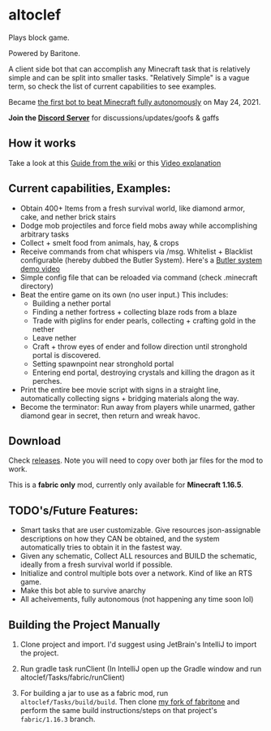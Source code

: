 # altoclef
Plays block game.

Powered by Baritone.

A client side bot that can accomplish any Minecraft task that is relatively simple and can be split into smaller tasks. "Relatively Simple" is a vague term, so check the list of current capabilities to see examples.

Became [the first bot to beat Minecraft fully autonomously](https://youtu.be/baAa6s8tahA) on May 24, 2021.

**Join the [Discord Server](https://discord.gg/fUUEHeNmXb)** for discussions/updates/goofs & gaffs

## How it works

Take a look at this [Guide from the wiki](https://github.com/toccatina/altoclef/wiki/1:-Documentation:-Big-Picture) or this [Video explanation](https://youtu.be/q5OmcinQ2ck?t=387)


## Current capabilities, Examples:
- Obtain 400+ Items from a fresh survival world, like diamond armor, cake, and nether brick stairs
- Dodge mob projectiles and force field mobs away while accomplishing arbitrary tasks
- Collect + smelt food from animals, hay, & crops
- Receive commands from chat whispers via /msg. Whitelist + Blacklist configurable (hereby dubbed the Butler System). Here's a [Butler system demo video](https://drive.google.com/file/d/1axVYYMJ5VjmVHaWlCifFHTwiXlFssOUc/view?usp=sharing)
- Simple config file that can be reloaded via command (check .minecraft directory)
- Beat the entire game on its own (no user input.) This includes:
    - Building a nether portal
    - Finding a nether fortress + collecting blaze rods from a blaze
    - Trade with piglins for ender pearls, collecting + crafting gold in the nether
    - Leave nether
    - Craft + throw eyes of ender and follow direction until stronghold portal is discovered.
    - Setting spawnpoint near stronghold portal
    - Entering end portal, destroying crystals and killing the dragon as it perches.
- Print the entire bee movie script with signs in a straight line, automatically collecting signs + bridging materials along the way.
- Become the terminator: Run away from players while unarmed, gather diamond gear in secret, then return and wreak havoc.


## Download

Check [releases](https://github.com/toccatina/altoclef/releases). Note you will need to copy over both jar files for the mod to work.

This is a **fabric only** mod, currently only available for **Minecraft 1.16.5**.



## TODO's/Future Features:
- Smart tasks that are user customizable. Give resources json-assignable descriptions on how they CAN be obtained, and the system automatically tries to obtain it in the fastest way.
- Given any schematic, Collect ALL resources and BUILD the schematic, ideally from a fresh survival world if possible.
- Initialize and control multiple bots over a network. Kind of like an RTS game.
- Make this bot able to survive anarchy
- All acheivements, fully autonomous (not happening any time soon lol)

## Building the Project Manually

1) Clone project and import. I'd suggest using JetBrain's IntelliJ to import the project.

2) Run gradle task runClient (In IntelliJ open up the Gradle window and run altoclef/Tasks/fabric/runClient)

3) For building a jar to use as a fabric mod, run `altoclef/Tasks/build/build`. Then clone [my fork of fabritone](https://gitlab.com/adrisj7/fabritone) and perform the same build instructions/steps on that project's `fabric/1.16.3` branch.
